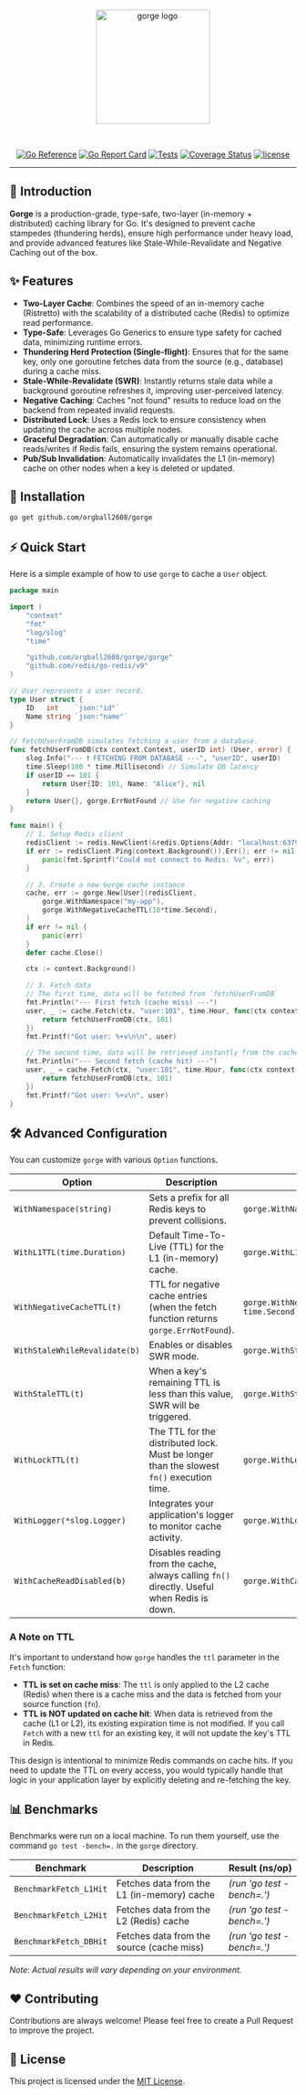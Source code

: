 <!--suppress HtmlDeprecatedAttribute -->
<div align="center">
  <br />
  <p>
    <a href="https://github.com/orgball2608/gorge"><img src="https://i.imgur.com/d4gc3K3.png" width="200" alt="gorge logo" /></a>
  </p>
  <br />
  <p>
    <a href="https://pkg.go.dev/github.com/orgball2608/gorge"><img src="https://pkg.go.dev/badge/github.com/orgball2608/gorge.svg" alt="Go Reference"></a>
    <a href="https://goreportcard.com/report/github.com/orgball2608/gorge"><img src="https://goreportcard.com/badge/github.com/orgball2608/gorge" alt="Go Report Card" /></a>
    <a href="https://github.com/orgball2608/gorge/actions/workflows/ci.yml"><img src="https://github.com/orgball2608/gorge/actions/workflows/ci.yml/badge.svg" alt="Tests"></a>
    <a href="https://coveralls.io/github/orgball2608/gorge"><img src="https://coveralls.io/repos/github/orgball2608/gorge/badge.svg" alt="Coverage Status" /></a>
    <a href="https://github.com/orgball2608/gorge/blob/main/LICENSE"><img src="https://img.shields.io/badge/license-MIT-blue.svg" alt="license" /></a>
  </p>
</div>

---

## 📖 Introduction

**Gorge** is a production-grade, type-safe, two-layer (in-memory + distributed) caching library for Go. It's designed to prevent cache stampedes (thundering herds), ensure high performance under heavy load, and provide advanced features like Stale-While-Revalidate and Negative Caching out of the box.

## ✨ Features

*   **Two-Layer Cache**: Combines the speed of an in-memory cache (Ristretto) with the scalability of a distributed cache (Redis) to optimize read performance.
*   **Type-Safe**: Leverages Go Generics to ensure type safety for cached data, minimizing runtime errors.
*   **Thundering Herd Protection (Single-flight)**: Ensures that for the same key, only one goroutine fetches data from the source (e.g., database) during a cache miss.
*   **Stale-While-Revalidate (SWR)**: Instantly returns stale data while a background goroutine refreshes it, improving user-perceived latency.
*   **Negative Caching**: Caches "not found" results to reduce load on the backend from repeated invalid requests.
*   **Distributed Lock**: Uses a Redis lock to ensure consistency when updating the cache across multiple nodes.
*   **Graceful Degradation**: Can automatically or manually disable cache reads/writes if Redis fails, ensuring the system remains operational.
*   **Pub/Sub Invalidation**: Automatically invalidates the L1 (in-memory) cache on other nodes when a key is deleted or updated.

## 🚀 Installation

```bash
go get github.com/orgball2608/gorge
```

## ⚡️ Quick Start

Here is a simple example of how to use `gorge` to cache a `User` object.

```go
package main

import (
	"context"
	"fmt"
	"log/slog"
	"time"

	"github.com/orgball2608/gorge/gorge"
	"github.com/redis/go-redis/v9"
)

// User represents a user record.
type User struct {
	ID   int    `json:"id"`
	Name string `json:"name"`
}

// fetchUserFromDB simulates fetching a user from a database.
func fetchUserFromDB(ctx context.Context, userID int) (User, error) {
	slog.Info("--- ❗️ FETCHING FROM DATABASE ---", "userID", userID)
	time.Sleep(100 * time.Millisecond) // Simulate DB latency
	if userID == 101 {
		return User{ID: 101, Name: "Alice"}, nil
	}
	return User{}, gorge.ErrNotFound // Use for negative caching
}

func main() {
	// 1. Setup Redis client
	redisClient := redis.NewClient(&redis.Options{Addr: "localhost:6379"})
	if err := redisClient.Ping(context.Background()).Err(); err != nil {
		panic(fmt.Sprintf("Could not connect to Redis: %v", err))
	}

	// 2. Create a new Gorge cache instance
	cache, err := gorge.New[User](redisClient,
		gorge.WithNamespace("my-app"),
		gorge.WithNegativeCacheTTL(10*time.Second),
	)
	if err != nil {
		panic(err)
	}
	defer cache.Close()

	ctx := context.Background()

	// 3. Fetch data
	// The first time, data will be fetched from `fetchUserFromDB`
	fmt.Println("--- First fetch (cache miss) ---")
	user, _ := cache.Fetch(ctx, "user:101", time.Hour, func(ctx context.Context) (User, error) {
		return fetchUserFromDB(ctx, 101)
	})
	fmt.Printf("Got user: %+v\n\n", user)

	// The second time, data will be retrieved instantly from the cache (in-memory)
	fmt.Println("--- Second fetch (cache hit) ---")
	user, _ = cache.Fetch(ctx, "user:101", time.Hour, func(ctx context.Context) (User, error) {
		return fetchUserFromDB(ctx, 101)
	})
	fmt.Printf("Got user: %+v\n", user)
}
```

## 🛠️ Advanced Configuration

You can customize `gorge` with various `Option` functions.

| Option                       | Description                                                                                       | Example                                         |
| ---------------------------- | ------------------------------------------------------------------------------------------------- | ----------------------------------------------- |
| `WithNamespace(string)`      | Sets a prefix for all Redis keys to prevent collisions.                                           | `gorge.WithNamespace("production")`             |
| `WithL1TTL(time.Duration)`   | Default Time-To-Live (TTL) for the L1 (in-memory) cache.                                          | `gorge.WithL1TTL(10 * time.Minute)`             |
| `WithNegativeCacheTTL(t)`    | TTL for negative cache entries (when the fetch function returns `gorge.ErrNotFound`).             | `gorge.WithNegativeCacheTTL(5 * time.Second)`   |
| `WithStaleWhileRevalidate(b)`| Enables or disables SWR mode.                                                                     | `gorge.WithStaleWhileRevalidate(true)`          |
| `WithStaleTTL(t)`            | When a key's remaining TTL is less than this value, SWR will be triggered.                        | `gorge.WithStaleTTL(30 * time.Second)`          |
| `WithLockTTL(t)`             | The TTL for the distributed lock. Must be longer than the slowest `fn()` execution time.          | `gorge.WithLockTTL(10 * time.Second)`           |
| `WithLogger(*slog.Logger)`   | Integrates your application's logger to monitor cache activity.                                   | `gorge.WithLogger(myLogger)`                    |
| `WithCacheReadDisabled(b)`   | Disables reading from the cache, always calling `fn()` directly. Useful when Redis is down.       | `gorge.WithCacheReadDisabled(true)`             |

### A Note on TTL

It's important to understand how `gorge` handles the `ttl` parameter in the `Fetch` function:

- **TTL is set on cache miss**: The `ttl` is only applied to the L2 cache (Redis) when there is a cache miss and the data is fetched from your source function (`fn`).
- **TTL is NOT updated on cache hit**: When data is retrieved from the cache (L1 or L2), its existing expiration time is not modified. If you call `Fetch` with a new `ttl` for an existing key, it will not update the key's TTL in Redis.

This design is intentional to minimize Redis commands on cache hits. If you need to update the TTL on every access, you would typically handle that logic in your application layer by explicitly deleting and re-fetching the key.

## 📊 Benchmarks

Benchmarks were run on a local machine. To run them yourself, use the command `go test -bench=.` in the `gorge` directory.

| Benchmark          | Description                               | Result (ns/op)                 |
| ------------------ | ----------------------------------------- | ------------------------------ |
| `BenchmarkFetch_L1Hit` | Fetches data from the L1 (in-memory) cache | *(run 'go test -bench=.')*     |
| `BenchmarkFetch_L2Hit` | Fetches data from the L2 (Redis) cache     | *(run 'go test -bench=.')*     |
| `BenchmarkFetch_DBHit` | Fetches data from the source (cache miss)  | *(run 'go test -bench=.')*     |

*Note: Actual results will vary depending on your environment.*

## ❤️ Contributing

Contributions are always welcome! Please feel free to create a Pull Request to improve the project.

## 📄 License

This project is licensed under the [MIT License](LICENSE).